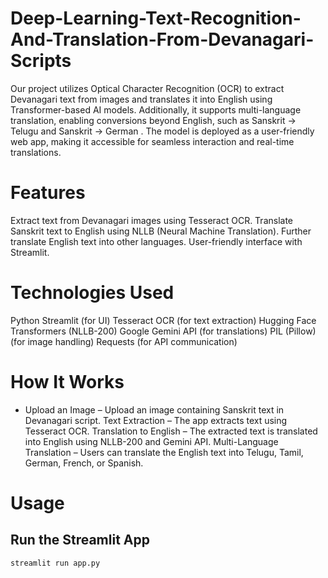 # Deep-Learning-Text-Recognition-And-Translation-From-Devanagari-Scripts
Our project utilizes Optical Character Recognition (OCR) to extract Devanagari text from images and translates it into English using Transformer-based AI models. Additionally, it supports multi-language translation, enabling conversions beyond English, such as Sanskrit → Telugu and Sanskrit → German . The model is deployed as a user-friendly web app, making it accessible for seamless interaction and real-time translations.
# Features
Extract text from Devanagari images using Tesseract OCR.
Translate Sanskrit text to English using NLLB (Neural Machine Translation).
Further translate English text into other languages.
User-friendly interface with Streamlit.
# Technologies Used
Python
Streamlit (for UI)
Tesseract OCR (for text extraction)
Hugging Face Transformers (NLLB-200)
Google Gemini API (for translations)
PIL (Pillow) (for image handling)
Requests (for API communication)
# How It Works
* Upload an Image – Upload an image containing Sanskrit text in Devanagari script.
Text Extraction – The app extracts text using Tesseract OCR.
Translation to English – The extracted text is translated into English using NLLB-200 and Gemini API.
Multi-Language Translation – Users can translate the English text into Telugu, Tamil, German, French, or Spanish.
# Usage
## Run the Streamlit App
```
streamlit run app.py
```
